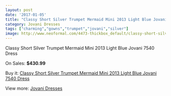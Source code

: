 ```yaml
---
layout: post
date: '2017-01-05'
title: "Classy Short Silver Trumpet Mermaid Mini 2013 Light Blue Jovani 7540 Dress"
category: Jovani Dresses
tags: ["charming","gowns","trumpet","jovani","silver"]
image: http://www.neoformal.com/4473-thickbox_default/classy-short-silver-trumpet-mermaid-mini-2013-light-blue-jovani-7540-dress.jpg
---
```

Classy Short Silver Trumpet Mermaid Mini 2013 Light Blue Jovani 7540 Dress

On Sales: **$430.99**
<a href="https://www.neoformal.com/en/jovani-dresses/1669-classy-short-silver-trumpet-mermaid-mini-2013-light-blue-jovani-7540-dress.html"><amp-img layout="responsive" width="600" height="600" src="//www.neoformal.com/4473-thickbox_default/classy-short-silver-trumpet-mermaid-mini-2013-light-blue-jovani-7540-dress.jpg" alt="Classy Short Silver Trumpet Mermaid Mini 2013 Light Blue Jovani 7540 Dress 0" /></a>
<a href="https://www.neoformal.com/en/jovani-dresses/1669-classy-short-silver-trumpet-mermaid-mini-2013-light-blue-jovani-7540-dress.html"><amp-img layout="responsive" width="600" height="600" src="//www.neoformal.com/4474-thickbox_default/classy-short-silver-trumpet-mermaid-mini-2013-light-blue-jovani-7540-dress.jpg" alt="Classy Short Silver Trumpet Mermaid Mini 2013 Light Blue Jovani 7540 Dress 1" /></a>

Buy it: [Classy Short Silver Trumpet Mermaid Mini 2013 Light Blue Jovani 7540 Dress](https://www.neoformal.com/en/jovani-dresses/1669-classy-short-silver-trumpet-mermaid-mini-2013-light-blue-jovani-7540-dress.html "Classy Short Silver Trumpet Mermaid Mini 2013 Light Blue Jovani 7540 Dress")

View more: [Jovani Dresses](https://www.neoformal.com/en/15-jovani-dresses "Jovani Dresses")